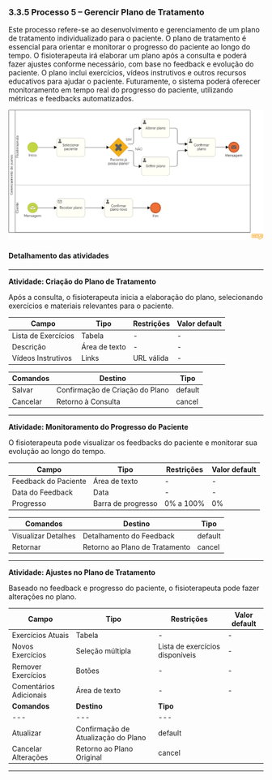 ### 3.3.5 Processo 5 – Gerencir Plano de Tratamento

Este processo refere-se ao desenvolvimento e gerenciamento de um plano de tratamento individualizado para o paciente. O plano de tratamento é essencial para orientar e monitorar o progresso do paciente ao longo do tempo. O fisioterapeuta irá elaborar um plano após a consulta e poderá fazer ajustes conforme necessário, com base no feedback e evolução do paciente. O plano inclui exercícios, vídeos instrutivos e outros recursos educativos para ajudar o paciente. Futuramente, o sistema poderá oferecer monitoramento em tempo real do progresso do paciente, utilizando métricas e feedbacks automatizados.

![Processo 5](../assets/processes/processo-5-gerenciar-plano.png)

#### Detalhamento das atividades
---

**Atividade: Criação do Plano de Tratamento**

Após a consulta, o fisioterapeuta inicia a elaboração do plano, selecionando exercícios e materiais relevantes para o paciente.

| **Campo**               | **Tipo**               | **Restrições**                             | **Valor default** |
| ---                     | ---                    | ---                                        | ---               |
| Lista de Exercícios     | Tabela                 | -                                          | -                 |
| Descrição               | Área de texto          | -                                          | -                 |
| Vídeos Instrutivos      | Links                  | URL válida                                 | -                 |

| **Comandos**            |  **Destino**                               | **Tipo** |
| ---                     | ---                                        | ---      |
| Salvar                  | Confirmação de Criação do Plano            | default  |
| Cancelar                | Retorno à Consulta                         | cancel   |

---

**Atividade: Monitoramento do Progresso do Paciente**

O fisioterapeuta pode visualizar os feedbacks do paciente e monitorar sua evolução ao longo do tempo.

| **Campo**               | **Tipo**               | **Restrições**                             | **Valor default** |
| ---                     | ---                    | ---                                        | ---               |
| Feedback do Paciente    | Área de texto          | -                                          | -                 |
| Data do Feedback        | Data                   | -                                          | -                 |
| Progresso               | Barra de progresso     | 0% a 100%                                  | 0%                |

| **Comandos**            |  **Destino**                               | **Tipo** |
| ---                     | ---                                        | ---      |
| Visualizar Detalhes     | Detalhamento do Feedback                   | default  |
| Retornar                | Retorno ao Plano de Tratamento             | cancel   |

---

**Atividade: Ajustes no Plano de Tratamento**

Baseado no feedback e progresso do paciente, o fisioterapeuta pode fazer alterações no plano.

| **Campo**               | **Tipo**               | **Restrições**                             | **Valor default** |
| ---                     | ---                    | ---                                        | ---               |
| Exercícios Atuais       | Tabela                 | -                                          | -                 |
| Novos Exercícios        | Seleção múltipla       | Lista de exercícios disponíveis            | -                 |
| Remover Exercícios      | Botões                 | -                                          | -                 |
| Comentários Adicionais  | Área de texto          | -                                          | -                 |
| **Comandos**            |  **Destino**                               | **Tipo** |
| ---                     | ---                                        | ---      |
| Atualizar               | Confirmação de Atualização do Plano        | default  |
| Cancelar Alterações     | Retorno ao Plano Original                  | cancel   |

---
